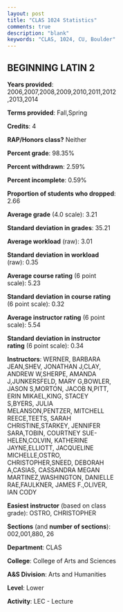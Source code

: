 ```yaml
---
layout: post
title: "CLAS 1024 Statistics"
comments: true
description: "blank"
keywords: "CLAS, 1024, CU, Boulder"
--- 
```

<head>
<script src="https://ajax.googleapis.com/ajax/libs/jquery/2.1.3/jquery.min.js"></script>
<script src="https://dl.dropboxusercontent.com/s/pc42nxpaw1ea4o9/highcharts.js?dl=0"></script>
<!-- <script src="../assets/js/highcharts.js"></script> -->
<style type="text/css">@font-face {
	font-family: "Bebas Neue";
	src: url(https://www.filehosting.org/file/details/544349/BebasNeue%20Regular.otf) format("opentype");
	}
	h1.Bebas { 
		font-family: "Bebas Neue", Verdana, Tahoma;
	}
</style>
</head>
<body>
	<div id="container" style="float: right; width: 45%; height: 88%; margin-left: 2.5%; margin-right: 2.5%;"></div>
	<script language="JavaScript">
		$(document).ready(function() {
		var chart = {type: 'column'};
		var title = {text: 'Grade Distribution'};
		var xAxis = {categories: ['A','B','C','D','F'],crosshair: true};
		var yAxis = {min: 0,title: {text: 'Percentage'}};
		var tooltip = {headerFormat: '<center><b><span style="font-size:20px">{point.key}</span></b></center>',
		               pointFormat: '<td style="padding:0"><b>{point.y:.1f}%</b></td>',
		               footerFormat: '</table>',shared: true,useHTML: true};
		var plotOptions = {column: {pointPadding: 0.0,borderWidth: 0}};  
		var credits = {enabled: false};var series= [{name: 'Percent',data: [54.04,27.27,12.37,3.54,2.78,]}];
		var json = {};
		json.chart = chart;
		json.title = title;
		json.tooltip = tooltip;
		json.xAxis = xAxis;
		json.yAxis = yAxis;  
		json.series = series;
		json.plotOptions = plotOptions;  
		json.credits = credits;
		$('#container').highcharts(json);
	});
	</script>
</body>
			   
## BEGINNING LATIN 2

**Years provided**: 2006,2007,2008,2009,2010,2011,2012,2013,2014

**Terms provided**: Fall,Spring

**Credits**: 4

**RAP/Honors class?** Neither

**Percent grade**: 98.35%

**Percent withdrawn**: 2.59%

**Percent incomplete**: 0.59%

**Proportion of students who dropped**: 2.66

**Average grade** (4.0 scale): 3.21

**Standard deviation in grades**: 35.21

**Average workload** (raw): 3.01

**Standard deviation in workload** (raw): 0.35

**Average course rating** (6 point scale): 5.23

**Standard deviation in course rating** (6 point scale): 0.32

**Average instructor rating** (6 point scale): 5.54

**Standard deviation in instructor rating** (6 point scale): 0.34

**Instructors**: WERNER, BARBARA JEAN,SHEV, JONATHAN J,CLAY, ANDREW W,SHERPE, AMANDA J,JUNKERSFELD, MARY G,BOWLER, JASON S,MORTON, JACOB N,PITT, ERIN MIKAEL,KING, STACEY S,BYERS, JULIA MELANSON,PENTZER, MITCHELL REECE,TEETS, SARAH CHRISTINE,STARKEY, JENNIFER SARA,TOBIN, COURTNEY SUE-HELEN,COLVIN, KATHERINE JAYNE,ELLIOTT, JACQUELINE MICHELLE,OSTRO, CHRISTOPHER,SNEED, DEBORAH A,CASIAS, CASSANDRA MEGAN MARTINEZ,WASHINGTON, DANIELLE RAE,FAULKNER, JAMES F.,OLIVER, IAN CODY

**Easiest instructor** (based on class grade): OSTRO, CHRISTOPHER

**Sections** (and **number of sections**): 002,001,880, 26

**Department**: CLAS

**College**: College of Arts and Sciences

**A&S Division**: Arts and Humanities

**Level**: Lower

**Activity**: LEC - Lecture